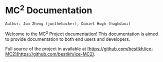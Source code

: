 # MC<sup>2</sup> Documentation

```
Author: Jun Zheng (junthehacker), Daniel Hugh (hughdani)
```
Welcome to the MC<sup>2</sup> Project documentation! This documentation is aimed to provide documentation to both end users and developers. 

Full source of the project in available at [https://github.com/bestlkh/ice-MC2](https://github.com/bestlkh/ice-MC2).